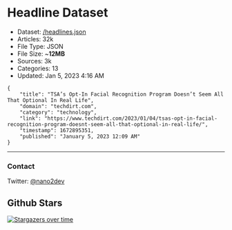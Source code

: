 # Headline Dataset

- Dataset: [/headlines.json](https://raw.githubusercontent.com/fwd/news/master/headlines.json) 
- Articles: 32k
- File Type: JSON
- File Size: ~**12MB**
- Sources: 3k
- Categories: 13
- Updated: Jan 5, 2023 4:16 AM

```
{
    "title": "TSA’s Opt-In Facial Recognition Program Doesn’t Seem All That Optional In Real Life",
    "domain": "techdirt.com",
    "category": "technology",
    "link": "https://www.techdirt.com/2023/01/04/tsas-opt-in-facial-recognition-program-doesnt-seem-all-that-optional-in-real-life/",
    "timestamp": 1672895351,
    "published": "January 5, 2023 12:09 AM"
}
```

---

### Contact 

Twitter: [@nano2dev](https://twitter.com/nano2dev)

## Github Stars

[![Stargazers over time](https://starchart.cc/fwd/news.svg)](https://starchart.cc/fwd/news)
